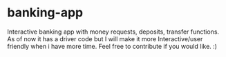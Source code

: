# banking-app
Interactive banking app with money requests, deposits, transfer functions. 
As of now it has a driver code but I will make it more Interactive/user friendly when i have more time. Feel free to contribute if you would like. :)
